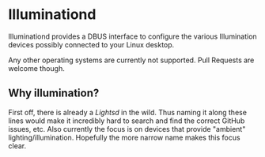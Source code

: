 
# Illuminationd

Illuminationd provides a DBUS interface to configure the various Illumination devices
possibly connected to your Linux desktop.

Any other operating systems are currently not supported. Pull Requests are
welcome though.

## Why illumination?

First off, there is already a _Lightsd_ in the wild.
Thus naming it along these lines would make it incredibly hard to search and find the correct
GitHub issues, etc.
Also currently the focus is on devices that provide "ambient" lighting/illumination.
Hopefully the more narrow name makes this focus clear.
